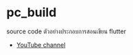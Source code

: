 # pc_build

source code ตัวอย่างประกอบการสอนเขียน flutter 

- [YouTube channel](https://youtube.com/chartchuo)

